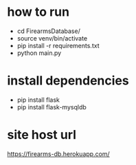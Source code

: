 # how to run
- cd FirearmsDatabase/
- source venv/bin/activate
- pip install -r requirements.txt
- python main.py


# install dependencies
- pip install flask
- pip install flask-mysqldb

# site host url
https://firearms-db.herokuapp.com/
